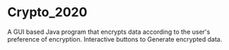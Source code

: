 # Crypto_2020
A GUI based Java program that encrypts data according to the user's preference of encryption. Interactive buttons to Generate encrypted data.
